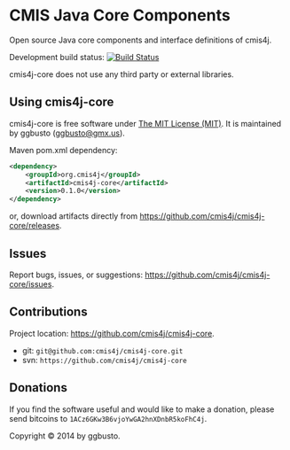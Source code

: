 CMIS Java Core Components
============================
Open source Java core components and interface definitions of cmis4j.

Development build status: [![Build Status](https://travis-ci.org/cmis4j/cmis4j-core.png?branch=master)](https://travis-ci.org/cmis4j/cmis4j-core)

cmis4j-core does not use any third party or external libraries.

Using cmis4j-core
----------------
cmis4j-core is free software under [The MIT License (MIT)](http://opensource.org/licenses/MIT/ "The MIT License (MIT)"). It is maintained by ggbusto (ggbusto@gmx.us).

Maven pom.xml dependency:
```xml
<dependency>
	<groupId>org.cmis4j</groupId>
	<artifactId>cmis4j-core</artifactId>
	<version>0.1.0</version>
</dependency>
```
or, download artifacts directly from https://github.com/cmis4j/cmis4j-core/releases.

Issues
------
Report bugs, issues, or suggestions: https://github.com/cmis4j/cmis4j-core/issues.

Contributions
-------------
Project location: https://github.com/cmis4j/cmis4j-core.
* git: `git@github.com:cmis4j/cmis4j-core.git`
* svn: `https://github.com/cmis4j/cmis4j-core`

Donations
---------
If you find the software useful and would like to make a donation, please send bitcoins to `1ACz6GKw3B6vjoYwGA2hnXDnbR5koFhC4j`.

Copyright &copy; 2014 by ggbusto.